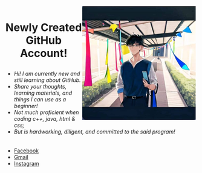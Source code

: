 
<img align="right" width="300" height="300" src = "https://github.com/Kirara-22/About-me/blob/main/images/mee.jpg?raw=true"> 
<h1><p align = "center"> Newly Created GitHub Account! </p> </h1> 
 <h6> <ul> 
  <li> Hi! I am currently new and still learning about GitHub. </li>
  <li> Share your thoughts, learning materials, and things I can use as a beginner! </li>
  <li> Not much proficient when coding c++, java, html & css;</li>
  <li> But is hardworking, diligent, and committed to the said program!</li>
</ul> </h6> 
<ul class = "list-style-none d-flex flex-wrap col-12 flex-justify-center flex-lg-justify-between mb-2 mb-lg-0"> 
 <li><a href = "https://www.facebook.com/yuichi.yuichi22/"> Facebook </a></li> 
 <li><a href ="https://mail.google.com/mail/u/0/#inbox?compose=DmwnWrRnXvVGMHCfFvtjgNplsqnzdlSmDwgwgkqLSTGDZGnPSjpqfcNJhtGjdPCBFxmRLcLbFjkV"> Gmail </a></li>
 <li><a href = "https://www.instagram.com/remnant.mori/"> Instagram </a></li>
</ul>

